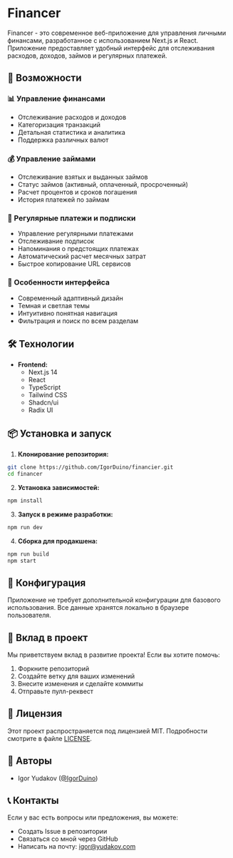 # Financer

Financer - это современное веб-приложение для управления личными финансами, разработанное с использованием Next.js и React. Приложение предоставляет удобный интерфейс для отслеживания расходов, доходов, займов и регулярных платежей.

## 🚀 Возможности

### 📊 Управление финансами
- Отслеживание расходов и доходов
- Категоризация транзакций
- Детальная статистика и аналитика
- Поддержка различных валют

### 💰 Управление займами
- Отслеживание взятых и выданных займов
- Статус займов (активный, оплаченный, просроченный)
- Расчет процентов и сроков погашения
- История платежей по займам

### 🔄 Регулярные платежи и подписки
- Управление регулярными платежами
- Отслеживание подписок
- Напоминания о предстоящих платежах
- Автоматический расчет месячных затрат
- Быстрое копирование URL сервисов

### 🎨 Особенности интерфейса
- Современный адаптивный дизайн
- Темная и светлая темы
- Интуитивно понятная навигация
- Фильтрация и поиск по всем разделам

## 🛠 Технологии

- **Frontend:**
  - Next.js 14
  - React
  - TypeScript
  - Tailwind CSS
  - Shadcn/ui
  - Radix UI

## 📦 Установка и запуск

1. **Клонирование репозитория:**
```bash
git clone https://github.com/IgorDuino/financier.git
cd financer
```

2. **Установка зависимостей:**
```bash
npm install
```

3. **Запуск в режиме разработки:**
```bash
npm run dev
```

4. **Сборка для продакшена:**
```bash
npm run build
npm start
```

## 🔧 Конфигурация

Приложение не требует дополнительной конфигурации для базового использования. Все данные хранятся локально в браузере пользователя.

## 🤝 Вклад в проект

Мы приветствуем вклад в развитие проекта! Если вы хотите помочь:

1. Форкните репозиторий
2. Создайте ветку для ваших изменений
3. Внесите изменения и сделайте коммиты
4. Отправьте пулл-реквест

## 📝 Лицензия

Этот проект распространяется под лицензией MIT. Подробности смотрите в файле [LICENSE](LICENSE).

## 👥 Авторы

- Igor Yudakov ([@IgorDuino](https://github.com/IgorDuino))

## 📞 Контакты

Если у вас есть вопросы или предложения, вы можете:
- Создать Issue в репозитории
- Связаться со мной через GitHub
- Написать на почту: igor@yudakov.com
